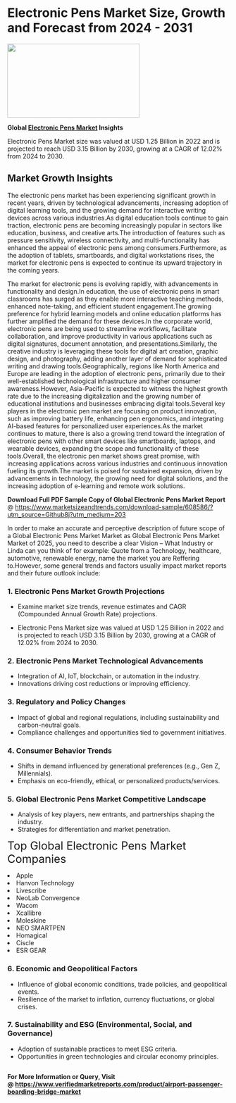 <H1>Electronic Pens Market Size, Growth and Forecast from 2024 - 2031</H1><img class="aligncenter size-medium wp-image-584254" src="https://thirdeyenews.in/wp-content/uploads/2024/09/Global-Market-Research-300x168.jpeg" alt="" width="300" height="168" /><p><strong>Global&nbsp;<a href="https://www.marketsizeandtrends.com/download-sample/608586/?utm_source=Github8j?utm_medium=203">Electronic Pens Market</a> Insights</strong></p><p>Electronic Pens Market size was valued at USD 1.25 Billion in 2022 and is projected to reach USD 3.15 Billion by 2030, growing at a CAGR of 12.02% from 2024 to 2030.</p><p><h2>Market Growth Insights</h2> <p>The electronic pens market has been experiencing significant growth in recent years, driven by technological advancements, increasing adoption of digital learning tools, and the growing demand for interactive writing devices across various industries.As digital education tools continue to gain traction, electronic pens are becoming increasingly popular in sectors like education, business, and creative arts.The introduction of features such as pressure sensitivity, wireless connectivity, and multi-functionality has enhanced the appeal of electronic pens among consumers.Furthermore, as the adoption of tablets, smartboards, and digital workstations rises, the market for electronic pens is expected to continue its upward trajectory in the coming years.</p> <p>The market for electronic pens is evolving rapidly, with advancements in functionality and design.In education, the use of electronic pens in smart classrooms has surged as they enable more interactive teaching methods, enhanced note-taking, and efficient student engagement.The growing preference for hybrid learning models and online education platforms has further amplified the demand for these devices.In the corporate world, electronic pens are being used to streamline workflows, facilitate collaboration, and improve productivity in various applications such as digital signatures, document annotation, and presentations.Similarly, the creative industry is leveraging these tools for digital art creation, graphic design, and photography, adding another layer of demand for sophisticated writing and drawing tools.Geographically, regions like North America and Europe are leading in the adoption of electronic pens, primarily due to their well-established technological infrastructure and higher consumer awareness.However, Asia-Pacific is expected to witness the highest growth rate due to the increasing digitalization and the growing number of educational institutions and businesses embracing digital tools.Several key players in the electronic pen market are focusing on product innovation, such as improving battery life, enhancing pen ergonomics, and integrating AI-based features for personalized user experiences.As the market continues to mature, there is also a growing trend toward the integration of electronic pens with other smart devices like smartboards, laptops, and wearable devices, expanding the scope and functionality of these tools.Overall, the electronic pen market shows great promise, with increasing applications across various industries and continuous innovation fueling its growth.The market is poised for sustained expansion, driven by advancements in technology, the growing need for digital solutions, and the increasing adoption of e-learning and remote work solutions.</p> <p><span class=""><strong>Download Full PDF Sample Copy of Global Electronic Pens Market Report</strong> @ <a href="https://www.marketsizeandtrends.com/download-sample/608586/?utm_source=Github8j?utm_medium=203" target="_blank">https://www.marketsizeandtrends.com/download-sample/608586/?utm_source=Github8j?utm_medium=203</a></span></p><p>In order to make an accurate and perceptive description of future scope of a Global&nbsp;Electronic Pens Market Market as Global&nbsp;Electronic Pens Market Market of 2025, you need to describe a clear Vision &ndash; What Industry or Linda can you think of for example: Quote from a Technology, healthcare, automotive, renewable energy, name the market you are Reffering to.However, some general trends and factors usually impact market reports and their future outlook include:</p><h3>1.&nbsp;<strong>Electronic Pens Market Growth Projections</strong></h3><ul><li>Examine market size trends, revenue estimates and CAGR (Compounded Annual Growth Rate) projections.</li><li><p>Electronic Pens Market size was valued at USD 1.25 Billion in 2022 and is projected to reach USD 3.15 Billion by 2030, growing at a CAGR of 12.02% from 2024 to 2030.</p></li></ul><h3>2.&nbsp;<strong>Electronic Pens Market Technological Advancements</strong></h3><ul><li>Integration of AI, IoT, blockchain, or automation in the industry.</li><li>Innovations driving cost reductions or improving efficiency.</li></ul><h3>3.&nbsp;<strong>Regulatory and Policy Changes</strong></h3><ul><li>Impact of global and regional regulations, including sustainability and carbon-neutral goals.</li><li>Compliance challenges and opportunities tied to government initiatives.</li></ul><h3>4.&nbsp;<strong>Consumer Behavior Trends</strong></h3><ul><li>Shifts in demand influenced by generational preferences (e.g., Gen Z, Millennials).</li><li>Emphasis on eco-friendly, ethical, or personalized products/services.</li></ul><h3>5.&nbsp;<strong>Global Electronic Pens Market Competitive Landscape</strong></h3><ul><li>Analysis of key players, new entrants, and partnerships shaping the industry.</li><li>Strategies for differentiation and market penetration.</li></ul><p data-pm-slice="1 1 []"><span style="color: inherit; font-family: inherit; font-size: 25px;">Top Global Electronic Pens Market Companies</span></p><div class="" data-test-id=""><p><li>Apple</li><li> Hanvon Technology</li><li> Livescribe</li><li> NeoLab Convergence</li><li> Wacom</li><li> Xcallibre</li><li> Moleskine</li><li> NEO SMARTPEN</li><li> Homagical</li><li> Ciscle</li><li> ESR GEAR</li></p></div><h3>6.&nbsp;<strong>Economic and Geopolitical Factors</strong></h3><ul><li>Influence of global economic conditions, trade policies, and geopolitical events.</li><li>Resilience of the market to inflation, currency fluctuations, or global crises.</li></ul><h3>7.&nbsp;<strong>Sustainability and ESG (Environmental, Social, and Governance)</strong></h3><ul><li>Adoption of sustainable practices to meet ESG criteria.</li><li>Opportunities in green technologies and circular economy principles.</li></ul><h2><strong style="font-size: 14px;">For More Information or Query, Visit @&nbsp;</strong><a style="background-color: #ffffff; font-size: 14px;" href="https://www.marketsizeandtrends.com/report/electronic-pens-market/" target="_blank">https://www.verifiedmarketreports.com/product/airport-passenger-boarding-bridge-market</a></h2>